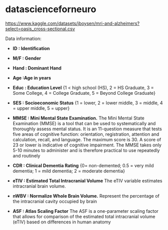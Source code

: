 ﻿# datascienceforneuro

https://www.kaggle.com/datasets/jboysen/mri-and-alzheimers?select=oasis_cross-sectional.csv

Data information:

- **ID : Identification**

- **M/F : Gender**

- **Hand : Dominant Hand**

- **Age :Age in years**

- **Educ : Education Level**  {1 < high school (HS), 2 = HS Graduate, 3 = Some College, 4 = College Graduate, 5 = Beyond College Graduate}

- **SES : Socioeconomic Status** {1 = lower, 2 = lower middle, 3 = middle, 4 = upper middle, 5 = upper}

- **MMSE : Mini Mental State Examination.**  The Mini Mental State Examination (MMSE) is a tool that can be used to systematically and
 thoroughly assess mental status.  It is an 11-question measure that tests five areas of cognitive function:
 orientation, registration, attention and calculation, recall, and language.  The maximum score is 30.  A score
 of 23 or lower is indicative of cognitive impairment.  The MMSE takes only 5-10 minutes to administer and
 is therefore practical to use repeatedly and routinely

- **CDR : Clinical Dementia Rating** {0= non-demented; 0.5 = very mild dementia; 1 = mild dementia; 2 = moderate dementia}

- **eTIV : Estimated Total Intracranial Volume**  The eTIV variable estimates intracranial brain volume.

- **nWBV : Normalize Whole Brain Volume.** Represent the percentage of the intracranial cavity occupied by brain

- **ASF : Atlas Scaling Factor** The ASF is a one-parameter scaling factor that allows for comparison of the estimated total intracranial volume (eTIV) based on differences in human anatomy
